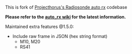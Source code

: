 This is fork of [Projecthorus's Radiosonde auto rx](https://github.com/projecthorus/radiosonde_auto_rx) codebase

**Please refer to the [auto_rx wiki](https://github.com/projecthorus/radiosonde_auto_rx/wiki) for the latest information.**

Maintained extra features @1.5.0:
* Include raw frame in JSON (hex string format)
  * M10, M20
  * RS41
